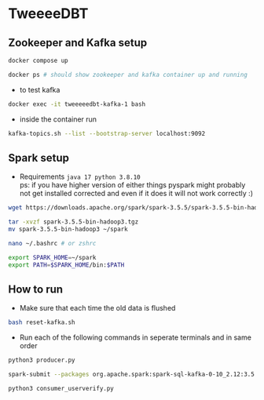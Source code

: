 # TweeeeDBT

## Zookeeper and Kafka setup
```bash
docker compose up
```

```bash
docker ps # should show zookeeper and kafka container up and running
```

- to test kafka
```bash
docker exec -it tweeeeedbt-kafka-1 bash
```

- inside the container run 
```bash
kafka-topics.sh --list --bootstrap-server localhost:9092
```

## Spark setup
- Requirements 
`java 17 python 3.8.10` <br>
ps: if you have higher version of either things pyspark might probably not get installed corrected and even if it does it will not work correctly :) 
```bash
wget https://downloads.apache.org/spark/spark-3.5.5/spark-3.5.5-bin-hadoop3.tgz
```

```bash
tar -xvzf spark-3.5.5-bin-hadoop3.tgz
mv spark-3.5.5-bin-hadoop3 ~/spark
```

```bash
nano ~/.bashrc # or zshrc
```

```bash
export SPARK_HOME=~/spark
export PATH=$SPARK_HOME/bin:$PATH
```

## How to run

- Make sure that each time the old data is flushed
```bash
bash reset-kafka.sh
```

- Run each of the following commands in seperate terminals and in same order
```bash
python3 producer.py
```

```bash
spark-submit --packages org.apache.spark:spark-sql-kafka-0-10_2.12:3.5.0 stream_processing.py
```

```bash
python3 consumer_userverify.py
```
